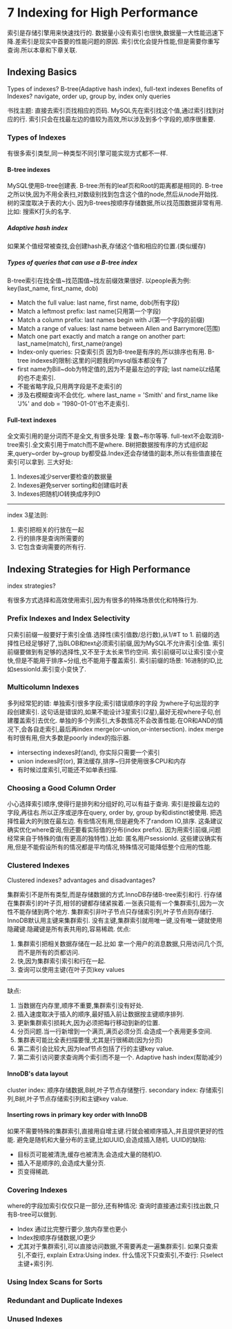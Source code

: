 # 7 Indexing for High Performance
索引是存储引擎用来快速找行的.
数据量小没有索引也很快,数据量一大性能迅速下降.差索引是现实中首要的性能问题的原因.
索引优化会提升性能,但是需要你重写查询.所以本章和下章关联.

## Indexing Basics
Types of indexes? B-tree(Adaptive hash index), full-text indexes
Benefits of Indexes? navigate, order up, group by, index only queries

书找主题: 直接去索引页找相应的页码.
MySQL先在索引找这个值,通过索引找到对应的行.
索引只会在找最左边的值较为高效,所以涉及到多个字段的,顺序很重要.

### Types of Indexes
有很多索引类型,同一种类型不同引擎可能实现方式都不一样.
#### B-tree indexes
MySQL使用B-tree创建表.
B-tree:所有的leaf页和Root的距离都是相同的.
B-tree之所以快,因为不用全表扫,对数级别找到包含这个值的node,然后从node开始找.
树的深度取决于表的大小.
因为B-trees按顺序存储数据,所以找范围数据非常有用.比如: 搜索K打头的名字.

##### Adaptive hash index
如果某个值经常被查找,会创建hash表,存储这个值和相应的位置.(类似缓存)

##### Types of queries that can use a B-tree index
B-tree索引在找全值~找范围值~找左前缀效果很好.
以people表为例: key(last_name, first_name, dob)
- Match the full value: last name, first name, dob(所有字段)
- Match a leftmost prefix: last name(只用第一个字段)
- Match a column prefix: last names begin with J(第一个字段的前缀)
- Match a range of values: last name between Allen and Barrymore(范围)
- Match one part exactly and match a range on another part: last_name(match), first_name(range)
- Index-only queries: 只查索引页
因为B-tree是有序的,所以排序也有用.
B-tree indexes的限制:这里的问题我的mysql版本都没有了
- first name为Bill~dob为特定值的,因为不是最左边的字段; last name以z结尾的也不走索引.
- 不能省略字段,只用两字段是不走索引的
- 涉及右模糊查询不会优化. where last_name = 'Smith' and first_name like 'J%' and dob = '1980-01-01'也不走索引.

#### Full-text indexes
全文索引用的是分词而不是全文,有很多处理: 复数~布尔等等.
full-text不会取消B-tree索引.全文索引用于match而不是where.
B树把数据按有序的方式组织起来,query~order by~group by都受益.Index还会存储值的副本,所以有些值直接在索引可以拿到.
三大好处:
1. Indexes减少server要检查的数据量
2. Indexes避免server sorting和创建临时表
3. Indexes把随机IO转换成序列IO
----
index 3星法则:
1. 索引把相关的行放在一起
2. 行的排序是查询所需要的
3. 它包含查询需要的所有行.

## Indexing Strategies for High Performance
index strategies?

有很多方式选择和高效使用索引,因为有很多的特殊场景优化和特殊行为.

### Prefix Indexes and Index Selectivity
只索引前缀一般要好于索引全值.选择性(索引值数/总行数),从1/#T to 1.
前缀的选择性已经足够好了,当BLOB和text必须索引前缀,因为MySQL不允许索引全值.
索引前缀要做到有足够的选择性,又不至于太长来节约空间.
索引前缀可以让索引变小变快,但是不能用于排序~分组,也不能用于覆盖索引.
索引前缀的场景: 16进制的ID,比如sessionId.索引变小变快了.

### Multicolumn Indexes
多列经常犯的错: 单独索引很多字段;索引错误顺序的字段
为where子句出现的字段创建索引. 这句话是错误的,如果不能设计3星索引(2星),最好无视where子句,创建覆盖索引去优化.
单独的多个列索引,大多数情况不会改善性能.在OR和AND的情况下,会各自走索引,最后再index merge(or-union,or-intersection).
index merge有时很有用,但大多数是poorly index的指示器.
- intersecting indexes时(and), 你实际只需要一个索引
- union indexes时(or), 算法缓存,排序~归并使用很多CPU和内存
- 有时候过度索引,可能还不如单表扫描.

### Choosing a Good Column Order
小心选择索引顺序,使得行是排列和分组好的,可以有益于查询.
索引是按最左边的字段,再往右.所以正序或逆序在query, order by, group by和distinct被使用.
把选择性最大的列放在最左边. 有些情况有用,但是避免不了random IO,排序.
这条建议确实优化where查询,但还要看实际值的分布(index prefix).
因为用索引前缀,问题经常来自于特殊的值(有更高的独特性).比如: 匿名用户sessionId.
这些建议确实有用,但是不能假设所有的情况都是平均情况,特殊情况可能降低整个应用的性能.

### Clustered Indexes
Clustered indexes?
advantages and disadvantages?

集群索引不是所有类型,而是存储数据的方式.InnoDB存储B-tree索引和行.
行存储在集群索引的叶子页,相邻的键都存储紧挨着.一张表只能有一个集群索引,因为一次性不能存储到两个地方.
集群索引非叶子节点只存储索引列,叶子节点则存储行.
InnoDB默认用主键来集群索引.
没有主键,集群索引就用唯一键,没有唯一键就使用隐藏键.隐藏键是所有表共用的,容易稀疏.
优点:
1. 集群索引把相关数据存储在一起.比如 拿一个用户的消息数据,只用访问几个页,而不是所有的页都访问.
2. 快,因为集群索引索引和行在一起.
3. 查询可以使用主键(在叶子页)key values
--------
缺点:
1. 当数据在内存里,顺序不重要,集群索引没有好处.
2. 插入速度取决于插入的顺序,最好插入前让数据按主键顺序排列.
3. 更新集群索引损耗大,因为必须把每行移动到新的位置.
4. 分页问题.当一行新增到一个满页,满页必须分页.会造成一个表用更多空间.
5. 集群表可能比全表扫描要慢,尤其是行很稀疏(因为分页)
6. 第二索引会比较大,因为leaf节点包括了行的主键key value.
7. 第二索引访问要求查询两个索引而不是一个. Adaptive hash index(帮助减少) 
#### InnoDB's data layout
cluster index: 顺序存储数据,B树,叶子节点存储整行.
secondary index: 存储索引列,B树,叶子节点存储索引列和主键key value.

#### Inserting rows in primary key order with InnoDB
如果不需要特殊的集群索引,直接用自增主键.行就会被顺序插入,并且提供更好的性能.
避免是随机和大量分布的主键,比如UUID,会造成插入随机.
UUID的缺陷:
- 目标页可能被清洗,缓存也被清洗.会造成大量的随机IO.
- 插入不是顺序的,会造成大量分页.
- 页变得稀疏.

### Covering Indexes
where的字段加索引仅仅只是一部分,还有种情况: 查询时直接通过索引找出数,只有B-tree可以做到.
- Index 通过比完整行要少,放内存里也更小
- Index按顺序存储数据,IO更少
- 尤其对于集群索引,可以直接访问数据,不需要再走一遍集群索引.
如果只查索引,不查行, explain Extra:Using index.
什么情况下只查索引,不查行: 只select主键+索引列.

### Using Index Scans for Sorts

### Redundant and Duplicate Indexes

### Unused Indexes
